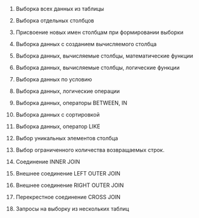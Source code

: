 1. Выборка всех данных из таблицы


2. Выборка отдельных столбцов


3. Присвоение новых имен столбцам при формировании выборки


4. Выборка данных с созданием вычисляемого столбца


5. Выборка данных, вычисляемые столбцы, математические функции


6. Выборка данных, вычисляемые столбцы, логические функции


7. Выборка данных по условию


8. Выборка данных, логические операции


9. Выборка данных, операторы BETWEEN, IN


10. Выборка данных с сортировкой


11. Выборка данных, оператор LIKE


12. Выбор уникальных элементов столбца


13. Выбор ограниченного количества возвращаемых строк.


14. Соединение INNER JOIN


15. Внешнее соединение LEFT OUTER JOIN


16. Внешнее соединение RIGHT OUTER JOIN


17. Перекрестное соединение CROSS JOIN


18. Запросы на выборку из нескольких таблиц


